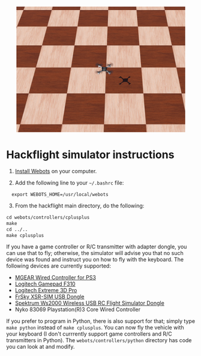 <p align="center"> 
<img src="../media/webots.png" width=450>
</p>

# Hackflight simulator instructions

1. [Install Webots](https://cyberbotics.com/doc/guide/installation-procedure#installation-on-linux)
on your computer.  

2. Add the following line to your ```~/.bashrc``` file:

```
  export WEBOTS_HOME=/usr/local/webots
```

3. From the hackflight main directory, do the following:

```
cd webots/controllers/cplusplus
make
cd ../..
make cplusplus
```

If you have a game controller or R/C transmitter with adapter dongle, you can
use that to fly;  otherwise, the simulator will advise you that no such device
was found and instruct you on how to fly with the keyboard.  The following devices
are currently supported:

* [MGEAR Wired Controller for PS3](https://www.officedepot.com/a/products/7123231/Gear-Wired-Controller-For-PS3-Black/)
* [Logitech Gamepad F310](https://www.amazon.com/gp/product/B003VAHYQY)
* [Logitech Extreme 3D Pro](https://www.amazon.com/gp/product/B00009OY9U)
* [FrSky XSR-SIM USB Dongle](https://www.amazon.com/gp/product/B07GD6ZLW7)
* [Spektrum Ws2000 Wireless USB RC Flight Simulator Dongle](https://www.amazon.com/gp/product/B07ZK1R32H)
* Nyko 83069 Playstation(R)3 Core Wired Controller
 
If you prefer to program in Python, there is also support for that; simply type ```make python```
instead of ```make cplusplus```.   You can now fly the vehicle with your keyboard (I don't currrently
support game controllers and R/C transmitters in Python).  The
```webots/controllers/python``` directory has code you can look at and modify.



